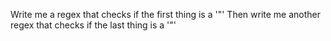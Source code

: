 Write me a regex that checks if the first thing is a '"'
Then write me another regex that checks if the last thing is a '"'